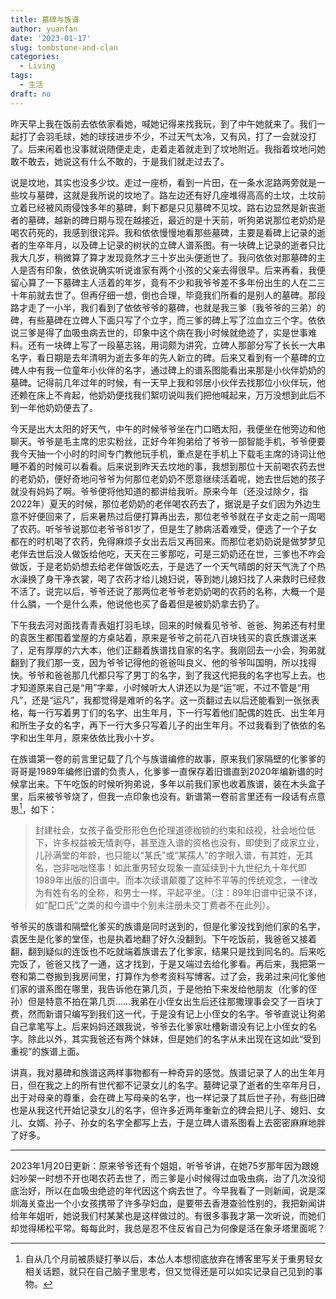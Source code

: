 ```yaml
---
title: 墓碑与族谱
author: yuanfan
date: '2023-01-17'
slug: tombstone-and-clan
categories:
  - Living
tags:
  - 生活
draft: no
---
```


<!--more-->

昨天早上我在饭前去依依家看她，喊她记得来找我玩，到了中午她就来了。我们一起打了会羽毛球，她的球技进步不少，不过天气太冷，又有风，打了一会就没打了。后来闲着也没事就说随便走走，走着走着就走到了坟地附近。我指着坟地问她敢不敢去，她说这有什么不敢的，于是我们就走过去了。

说是坟地，其实也没多少坟。走过一座桥，看到一片田，在一条水泥路两旁就是一些坟与墓碑，这就是我所说的坟地了。路左边还有好几座堆得高高的土坟，土坟前立着已经被风雨侵蚀多年的墓碑，剩下都是只见墓碑不见坟。路右边显然是新丧逝者的墓碑，越新的碑日期与现在越接近，最近的是十天前，听狗弟说那位老奶奶是喝农药死的，我感到很诧异。我和依依慢慢地看那些墓碑，主要是看碑上记录的逝者的生卒年月，以及碑上记录的树状的立碑人谱系图。有一块碑上记录的逝者只比我大几岁，稍微算了算才发现竟然才三十岁出头便逝世了。我问依依对那墓碑的主人是否有印象，依依说确实听说谁家有两个小孩的父亲去得很早。后来再看，我便留心算了一下墓碑主人活着的年岁，竟有不少和我爷爷差不多年份出生的人在二三十年前就去世了。但再仔细一想，倒也合理，毕竟我们所看的是别人的墓碑。那段路才走了一小半，我们看到了依依爷爷的墓碑，也就是我三爹（我爷爷的三弟）的碑，有些墓碑在立碑人下面只写了个立字，而三爹的碑上写了泣血立三个字。依依说三爹是得了血吸虫病去世的，印象中这个病在我小时候就绝迹了，实是世事难料。还有一块碑上写了一段墓志铭，用词颇为讲究，立碑人那部分写了长长一大串名字，看日期是去年清明为逝去多年的先人新立的碑。后来又看到有一个墓碑的立碑人中有我一位童年小伙伴的名字，通过碑上的谱系图能看出来那是小伙伴奶奶的墓碑。记得前几年过年的时候，有一天早上我和邻居小伙伴去找那位小伙伴玩，他还赖在床上不肯起，他奶奶便找我们絮叨说叫我们把他喊起来，万万没想到此后不到一年他奶奶便去了。

今天是出大太阳的好天气，中午的时候爷爷坐在门口晒太阳，我便坐在他旁边和他聊天。爷爷是毛主席的忠实粉丝，正好今年狗弟给了爷爷一部智能手机，爷爷便要我今天抽一个小时的时间专门教他玩手机，重点是在手机上下载毛主席的诗词让他睡不着的时候可以看看。后来说到昨天去坟地的事，我想到那位十天前喝农药去世的老奶奶，便好奇地问爷爷为何那位老奶奶不愿意继续活着呢，她去世后她的孩子就没有妈妈了啊。爷爷便将他知道的都讲给我听。原来今年（还没过除夕，指2022年）夏天的时候，那位老奶奶的老伴喝农药去了，据说是子女们因为外边生意不好便回来了，后来暑热过后便打算再出去，那位老爷爷就在子女走之前一周喝了农药。听爷爷说那位老爷爷81岁了，但是生了肺病活着难受，便选了一个子女都在的时机喝了农药，免得麻烦子女出去后又再回来。而那位老奶奶说是做梦梦见老伴去世后没人做饭给他吃，天天在三爹那吃，可是三奶奶还在世，三爹也不咋会做饭，于是老奶奶想去给老伴做饭吃去，于是选了一个天气晴朗的好天气洗了个热水澡换了身干净衣裳，喝了农药才给儿媳妇说，等到她儿媳妇找了人来救时已经救不活了。说完以后，爷爷还说了那两位老爷爷老奶奶喝的农药的名称，大概一个是什么膦，一个是什么素，他说他也买了备着但是被奶奶拿去扔了。

下午我去河对面找青青表姐打羽毛球，回来的时候看见爷爷、爸爸、狗弟还有村里的袁医生都围着堂屋的方桌站着，原来是爷爷之前花八百块钱买的袁氏族谱送来了，足有厚厚的六大本，他们正翻着族谱找自家的名字。我刚回去一小会，狗弟就翻到了我们那一支，因为爷爷记得他的爸爸叫良义、他的爷爷叫国明，所以找得快。爷爷和爸爸那几代都只写了男丁的名字，到了我这代把我的名字也写上去。也才知道原来自己是“用”字辈，小时候听大人讲还以为是“运”呢，不过不管是“用凡”，还是“运凡”，我都觉得是难听的名字。这一页翻过去以后还能看到一张张表格，每一行写着男丁们的名字、出生年月，下一行写着他们配偶的姓氏、出生年月和所生子女的名字，再下一行大多只写着儿子的出生年月。不过我看到了依依的名字和出生年月，原来依依比我小十岁。

在族谱第一卷的前言里记载了几个与族谱编修的故事，原来我们家隔壁的化爹爹的哥哥是1989年编修旧谱的负责人，化爹爹一直保存着旧谱直到2020年编新谱的时候拿出来。下午吃饭的时候听狗弟说，多年以前我们家也收着族谱，装在木头盒子里，后来被爷爷烧了，但我一点印象也没有。新谱第一卷前言里还有一段话有点意思[^1]，如下：

>封建社会，女孩子备受形形色色伦理道德枷锁的约束和歧视，社会地位低下，许多权益被无情剥夺，甚至连入谱的资格也没有，即使到了成家立业，儿孙满堂的年龄，也只能以“某氏”或“某孺人”的字眼入谱，有其姓，无其名，岂非咄咄怪事！如此重男轻女现象一直延续到十九世纪九十年代即1989年出版的旧谱中。而本次续谱颠覆了这种不平等的传统观念，一律改为有姓有名的全称，和男士一样，平起平坐。（注：89年旧谱中记录不详，如“配口氏”之类的和今谱中个别未注册未交丁费者不在此列）。
 
爷爷买的族谱和隔壁化爹买的族谱是同时送到的，但是化爹没找到他们家的名字，袁医生是化爹的堂侄，也是执着地翻了好久没翻到。下午吃饭前，我爸爸又接着翻，翻到疑似的连饭也不吃就端着族谱去了化爹家，结果只是找到同名的。后来吃完饭了，爸爸又找了一通，这才找到，于是又端过去给化爹看。再后来，我把第一卷和第二卷搬到我房间里，打算作为参考资料写博客。过了会，我弟过来问化爹他们家的谱系图在哪里，我告诉他在第几页，于是他拍下来发给他朋友（化爹的侄孙）但是特意不拍在第几页……我弟在小侄女出生后还往那撒理事会交了一百块丁费，然而新谱只编写到我们这一代，于是没有记上小侄女的名字。爷爷直说让狗弟自己拿笔写上。后来妈妈还跟我说，爷爷去化爹家吐槽新谱没有记上小侄女的名字。除此以外，其实我爸还有两个妹妹，但是她们的名字从未出现在这如此“受到重视”的族谱上面。

讲真，我对墓碑和族谱这两样事物都有一种奇异的感觉。族谱记录了人的出生年月日，但在我之上的所有世代都不记录女儿的名字。墓碑记录了逝者的生卒年月日，出于对母亲的尊重，会在碑上写母亲的名字，也一样记录了其后世子孙，有些旧碑也是从我这代开始记录女儿的名字，但许多近两年重新立的碑会把儿子、媳妇、女儿、女婿、孙子、孙女的名字全都写上去，于是立碑人谱系图看上去密密麻麻地胖了好多。

------

2023年1月20日更新：原来爷爷还有个姐姐，听爷爷讲，在她75岁那年因为跟媳妇吵架一时想不开也喝农药去世了，而三爹是小时候得过血吸虫病，治了几次没彻底治好，所以在血吸虫绝迹的年代因这个病去世了。今早我看了一则新闻，说是深圳海关查出一个小女孩携带了许多孕妇血，是要带去香港查验性别的，我把新闻讲给年年姐听，她说我们村某某也是这样做过的。有很多事我才第一次听说，而她们却觉得稀松平常。每每此时，我总是忍不住反省自己为何像是活在象牙塔里面呢？

[^1]:自从几个月前被质疑打拳以后，本怂人本想彻底放弃在博客里写关于重男轻女相关话题，就只在自己脑子里思考，但又觉得还是可以如实记录自己见到的事物。


